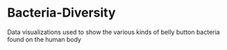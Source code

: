 # Bacteria-Diversity
Data visualizations used to show the various kinds of belly button bacteria found on the human body
